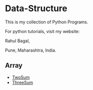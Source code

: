 
# Data-Structure

This is my collection of Python Programs.<br />

For python tutorials, visit my website:<br />

Rahul Bagal,<br />

Pune, Maharashtra, India.<br />

## Array
- [TwoSum](https://github.com/Rahul7171/Data-Structure/blob/main/Array/TwoSum.py)
- [ThreeSum](https://github.com/Rahul7171/Data-Structure/blob/main/Array/ThreeSum.py)